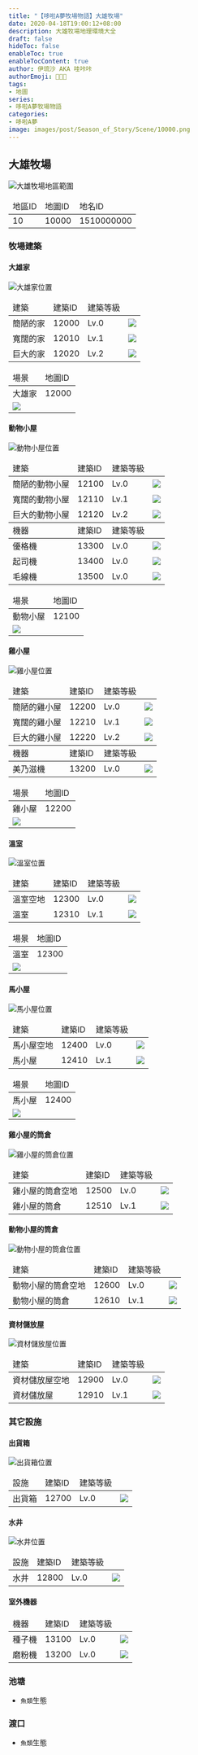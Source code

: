 ```yaml
---
title: "【哆啦A夢牧場物語】大雄牧場"
date: 2020-04-18T19:00:12+08:00
description: 大雄牧場地理環境大全
draft: false
hideToc: false
enableToc: true
enableTocContent: true
author: 伊琉沙 AKA 哇咔咔
authorEmoji: 👩🏿‍🚀
tags: 
- 地圖
series:
- 哆啦A夢牧場物語
categories:
- 哆啦A夢
image: images/post/Season_of_Story/Scene/10000.png
---
```

## 大雄牧場
![大雄牧場地區範圍](/images/post/Season_of_Story/Map/10000.png)
<table>
    <thead>
        <tr>
            <td>地區ID</td>
            <td>地圖ID</td>
            <td>地名ID</td>
        </tr>
    </thead>
    <tr>
            <td>10</td>
            <td>10000</td>
            <td>1510000000</td>
    </tr>
</table>

### 牧場建築
#### 大雄家
![大雄家位置](/images/post/Season_of_Story/Map/12000.png)
<table>
    <thead>
        <tr>
            <td>建築</td>
            <td>建築ID</td>
            <td>建築等級</td>
            <td></td>
        </tr>
    </thead>
    <tr>
        <td>簡陋的家</td>
        <td>12000</td>
        <td>Lv.0</td>
        <td><img src= "/images/post/Season_of_Story/Sprite/icon_201080010.png"></td>
    </tr>
    <tr>
        <td>寬闊的家</td>
        <td>12010</td>
        <td>Lv.1</td>
        <td><img src= "/images/post/Season_of_Story/Sprite/icon_201080011.png"></td>
    </tr>
    <tr>
        <td>巨大的家</td>
        <td>12020</td>
        <td>Lv.2</td>
        <td><img src= "/images/post/Season_of_Story/Sprite/icon_201080012.png"></td>
    </tr>
</table>
<table>
    <thead>
        <tr>
            <td>場景</td>
            <td>地圖ID</td>
        </tr>
    </thead>
    <tr>
        <td>大雄家</td>
        <td>12000</td>
    </tr>
    <tr>
        <td colspan="2"><img src= "/images/post/Season_of_Story/Scene/12000.png"></td>
    </tr>
</table>

#### 動物小屋
![動物小屋位置](/images/post/Season_of_Story/Map/12100.png)
<table>
    <thead>
        <tr>
            <td>建築</td>
            <td>建築ID</td>
            <td>建築等級</td>
            <td></td>
        </tr>
    </thead>
    <tr>
        <td>簡陋的動物小屋</td>
        <td>12100</td>
        <td>Lv.0</td>
        <td><img src= "/images/post/Season_of_Story/Sprite/icon_201080020.png"></td>
    </tr>
    <tr>
        <td>寬闊的動物小屋</td>
        <td>12110</td>
        <td>Lv.1</td>
        <td><img src= "/images/post/Season_of_Story/Sprite/icon_201080021.png"></td>
    </tr>
    <tr>
        <td>巨大的動物小屋</td>
        <td>12120</td>
        <td>Lv.2</td>
        <td><img src= "/images/post/Season_of_Story/Sprite/icon_201080022.png"></td>
    </tr>
    <thead>
        <tr>
            <td>機器</td>
            <td>建築ID</td>
            <td>建築等級</td>
            <td></td>
        </tr>
    </thead>
    <tr>
        <td>優格機</td>
        <td>13300</td>
        <td>Lv.0</td>
        <td><img src= "/images/post/Season_of_Story/Sprite/icon_201080130.png"></td>
    </tr>
    <tr>
        <td>起司機</td>
        <td>13400</td>
        <td>Lv.0</td>
        <td><img src= "/images/post/Season_of_Story/Sprite/icon_201080120.png"></td>
    </tr>
    <tr>
        <td>毛線機</td>
        <td>13500</td>
        <td>Lv.0</td>
        <td><img src= "/images/post/Season_of_Story/Sprite/icon_201080140.png"></td>
    </tr>
</table>
<table>
    <thead>
        <tr>
            <td>場景</td>
            <td>地圖ID</td>
        </tr>
    </thead>
    <tr>
        <td>動物小屋</td>
        <td>12100</td>
    </tr>
    <tr>
        <td colspan="2"><img src= "/images/post/Season_of_Story/Scene/12100.png"></td>
    </tr>
</table>

#### 雞小屋
![雞小屋位置](/images/post/Season_of_Story/Map/12200.png)
<table>
    <thead>
        <tr>
            <td>建築</td>
            <td>建築ID</td>
            <td>建築等級</td>
            <td></td>
        </tr>
    </thead>
    <tr>
        <td>簡陋的雞小屋</td>
        <td>12200</td>
        <td>Lv.0</td>
        <td><img src= "/images/post/Season_of_Story/Sprite/icon_201080030.png"></td>
    </tr>
    <tr>
        <td>寬闊的雞小屋</td>
        <td>12210</td>
        <td>Lv.1</td>
        <td><img src= "/images/post/Season_of_Story/Sprite/icon_201080031.png"></td>
    </tr>
    <tr>
        <td>巨大的雞小屋</td>
        <td>12220</td>
        <td>Lv.2</td>
        <td><img src= "/images/post/Season_of_Story/Sprite/icon_201080032.png"></td>
    </tr>
    <thead>
        <tr>
            <td>機器</td>
            <td>建築ID</td>
            <td>建築等級</td>
            <td></td>
        </tr>
    </thead>
    <tr>
        <td>美乃滋機</td>
        <td>13200</td>
        <td>Lv.0</td>
        <td><img src= "/images/post/Season_of_Story/Sprite/icon_201080110.png"></td>
    </tr>
</table>
<table>
    <thead>
        <tr>
            <td>場景</td>
            <td>地圖ID</td>
        </tr>
    </thead>
    <tr>
        <td>雞小屋</td>
        <td>12200</td>
    </tr>
    <tr>
        <td colspan="2"><img src= "/images/post/Season_of_Story/Scene/12200.png"></td>
    </tr>
</table>

#### 溫室
![溫室位置](/images/post/Season_of_Story/Map/12300.png)
<table>
    <thead>
        <tr>
            <td>建築</td>
            <td>建築ID</td>
            <td>建築等級</td>
            <td></td>
        </tr>
    </thead>
    <tr>
        <td>溫室空地</td>
        <td>12300</td>
        <td>Lv.0</td>
        <td><img src= "/images/post/Season_of_Story/Building/12300.png"></td>
    </tr>
    <tr>
        <td>溫室</td>
        <td>12310</td>
        <td>Lv.1</td>
        <td><img src= "/images/post/Season_of_Story/Sprite/icon_201080040.png"></td>
    </tr>
</table>
<table>
    <thead>
        <tr>
            <td>場景</td>
            <td>地圖ID</td>
        </tr>
    </thead>
    <tr>
        <td>溫室</td>
        <td>12300</td>
    </tr>
    <tr>
        <td colspan="2"><img src= "/images/post/Season_of_Story/Scene/12300.png"></td>
    </tr>
</table>

#### 馬小屋
![馬小屋位置](/images/post/Season_of_Story/Map/12400.png)
<table>
    <thead>
        <tr>
            <td>建築</td>
            <td>建築ID</td>
            <td>建築等級</td>
            <td></td>
        </tr>
    </thead>
    <tr>
        <td>馬小屋空地</td>
        <td>12400</td>
        <td>Lv.0</td>
        <td><img src= "/images/post/Season_of_Story/Building/12400.png"></td>
    </tr>
    <tr>
        <td>馬小屋</td>
        <td>12410</td>
        <td>Lv.1</td>
        <td><img src= "/images/post/Season_of_Story/Sprite/icon_201080070.png"></td>
    </tr>
</table>
<table>
    <thead>
        <tr>
            <td>場景</td>
            <td>地圖ID</td>
        </tr>
    </thead>
    <tr>
        <td>馬小屋</td>
        <td>12400</td>
    </tr>
    <tr>
        <td colspan="2"><img src= "/images/post/Season_of_Story/Scene/12400.png"></td>
    </tr>
</table>

#### 雞小屋的筒倉
![雞小屋的筒倉位置](/images/post/Season_of_Story/Map/12500.png)
<table>
    <thead>
        <tr>
            <td>建築</td>
            <td>建築ID</td>
            <td>建築等級</td>
            <td></td>
        </tr>
    </thead>
    <tr>
        <td>雞小屋的筒倉空地</td>
        <td>12500</td>
        <td>Lv.0</td>
        <td><img src= "/images/post/Season_of_Story/Building/12500.png"></td>
    </tr>
    <tr>
        <td>雞小屋的筒倉</td>
        <td>12510</td>
        <td>Lv.1</td>
        <td><img src= "/images/post/Season_of_Story/Sprite/icon_201080060.png"></td>
    </tr>
</table>

#### 動物小屋的筒倉
![動物小屋的筒倉位置](/images/post/Season_of_Story/Map/12600.png)
<table>
    <thead>
        <tr>
            <td>建築</td>
            <td>建築ID</td>
            <td>建築等級</td>
            <td></td>
        </tr>
    </thead>
    <tr>
        <td>動物小屋的筒倉空地</td>
        <td>12600</td>
        <td>Lv.0</td>
        <td><img src= "/images/post/Season_of_Story/Building/12600.png"></td>
    </tr>
    <tr>
        <td>動物小屋的筒倉</td>
        <td>12610</td>
        <td>Lv.1</td>
        <td><img src= "/images/post/Season_of_Story/Sprite/icon_201080050.png"></td>
    </tr>
</table>

#### 資材儲放屋
![資材儲放屋位置](/images/post/Season_of_Story/Map/12900.png)
<table>
    <thead>
        <tr>
            <td>建築</td>
            <td>建築ID</td>
            <td>建築等級</td>
            <td></td>
        </tr>
    </thead>
    <tr>
        <td>資材儲放屋空地</td>
        <td>12900</td>
        <td>Lv.0</td>
        <td><img src= "/images/post/Season_of_Story/Building/12900.png"></td>
    </tr>
    <tr>
        <td>資材儲放屋</td>
        <td>12910</td>
        <td>Lv.1</td>
        <td><img src= "/images/post/Season_of_Story/Sprite/icon_201080080.png"></td>
    </tr>
</table>

### 其它設施
#### 出貨箱
![出貨箱位置](/images/post/Season_of_Story/Map/12700.png)
<table>
    <thead>
        <tr>
            <td>設施</td>
            <td>建築ID</td>
            <td>建築等級</td>
            <td></td>
        </tr>
    </thead>
    <tr>
        <td>出貨箱</td>
        <td>12700</td>
        <td>Lv.0</td>
        <td><img src= "/images/post/Season_of_Story/Building/12700.png"></td>
    </tr>
</table>

#### 水井
![水井位置](/images/post/Season_of_Story/Map/12800.png)
<table>
    <thead>
        <tr>
            <td>設施</td>
            <td>建築ID</td>
            <td>建築等級</td>
            <td></td>
        </tr>
    </thead>
    <tr>
        <td>水井</td>
        <td>12800</td>
        <td>Lv.0</td>
        <td><img src= "/images/post/Season_of_Story/Building/12800.png"></td>
    </tr>
</table>

#### 室外機器
<table>
    <thead>
        <tr>
            <td>機器</td>
            <td>建築ID</td>
            <td>建築等級</td>
            <td></td>
        </tr>
    </thead>
    <tr>
        <td>種子機</td>
        <td>13100</td>
        <td>Lv.0</td>
        <td><img src= "/images/post/Season_of_Story/Sprite/icon_201080090.png"></td>
    </tr>
    <tr>
        <td>磨粉機</td>
        <td>13200</td>
        <td>Lv.0</td>
        <td><img src= "/images/post/Season_of_Story/Sprite/icon_201080100.png"></td>
    </tr>
</table>

### 池塘
+ `魚類`生態

### 渡口
+ `魚類`生態
